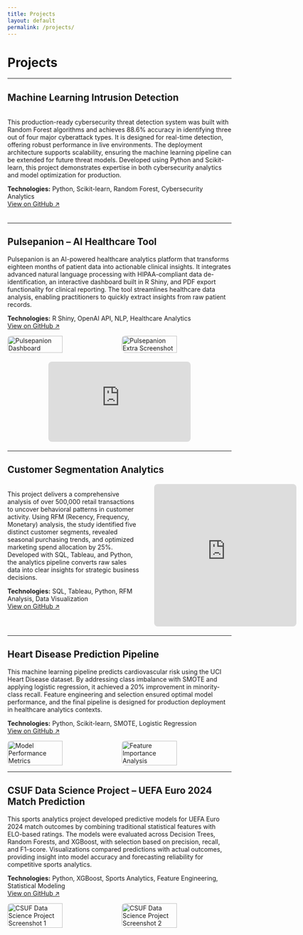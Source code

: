 ```yaml
---
title: Projects
layout: default
permalink: /projects/
---
```


# Projects

---

## Machine Learning Intrusion Detection

<div style="display: flex; align-items: flex-start; gap: 30px; margin: 20px 0;">
  <div style="flex: 1; min-width: 300px;">
    <p>This production-ready cybersecurity threat detection system was built with Random Forest algorithms and achieves 88.6% accuracy in identifying three out of four major cyberattack types. It is designed for real-time detection, offering robust performance in live environments. The deployment architecture supports scalability, ensuring the machine learning pipeline can be extended for future threat models. Developed using Python and Scikit-learn, this project demonstrates expertise in both cybersecurity analytics and model optimization for production.</p>
    <p><strong>Technologies:</strong> Python, Scikit-learn, Random Forest, Cybersecurity Analytics<br>
    <a href="https://github.com/k-shiroma-code/cybersecurity-ml-detection">View on GitHub ↗</a></p>
  </div>
</div>

---
## Pulsepanion – AI Healthcare Tool

<p>Pulsepanion is an AI-powered healthcare analytics platform that transforms eighteen months of patient data into actionable clinical insights. It integrates advanced natural language processing with HIPAA-compliant data de-identification, an interactive dashboard built in R Shiny, and PDF export functionality for clinical reporting. The tool streamlines healthcare data analysis, enabling practitioners to quickly extract insights from raw patient records.</p>
<p><strong>Technologies:</strong> R Shiny, OpenAI API, NLP, Healthcare Analytics<br>
<a href="#">View on GitHub ↗</a></p>

<div style="display: flex; gap: 10px; margin-top: 10px;">
  <img src="{{ site.baseurl }}/assets/img/Pulsepantion.jpg" alt="Pulsepanion Dashboard" style="border-radius: 8px; width: 50%;">
  <img src="{{ site.baseurl }}/assets/img/Pulsepantion-Extra.jpg" alt="Pulsepanion Extra Screenshot" style="border-radius: 8px; width: 50%;">
</div>

<div style="max-width: 320px; margin: 20px auto;">
  <div style="position: relative; padding-bottom: 56.25%; height: 0; overflow: hidden; border-radius: 8px;">
    <iframe src="https://www.youtube.com/embed/tEJoXKLzVH4" title="Pulsepanion Demo" style="position: absolute; top:0; left:0; width:100%; height:100%;" frameborder="0" allowfullscreen></iframe>
  </div>
</div>

---

## Customer Segmentation Analytics

<div style="display: flex; align-items: flex-start; gap: 30px; margin: 20px 0;">
  <div style="flex: 1; min-width: 300px;">
    <p>This project delivers a comprehensive analysis of over 500,000 retail transactions to uncover behavioral patterns in customer activity. Using RFM (Recency, Frequency, Monetary) analysis, the study identified five distinct customer segments, revealed seasonal purchasing trends, and optimized marketing spend allocation by 25%. Developed with SQL, Tableau, and Python, the analytics pipeline converts raw sales data into clear insights for strategic business decisions.</p>
    <p><strong>Technologies:</strong> SQL, Tableau, Python, RFM Analysis, Data Visualization<br>
    <a href="https://github.com/k-shiroma-code/Customer-Segmentation-with-RFM-Analysis">View on GitHub ↗</a></p>
  </div>
  
  <div style="flex: 0 0 320px;">
    <iframe 
        src="https://public.tableau.com/views/Customer_Segmentation_Overview_Github/Dashboard1?:showVizHome=no&:embed=true" 
        width="100%" 
        height="320" 
        style="border: none; border-radius: 8px;">
    </iframe>
  </div>
</div>

---

## Heart Disease Prediction Pipeline

<p>This machine learning pipeline predicts cardiovascular risk using the UCI Heart Disease dataset. By addressing class imbalance with SMOTE and applying logistic regression, it achieved a 20% improvement in minority-class recall. Feature engineering and selection ensured optimal model performance, and the final pipeline is designed for production deployment in healthcare analytics contexts.</p>
<p><strong>Technologies:</strong> Python, Scikit-learn, SMOTE, Logistic Regression<br>
<a href="#">View on GitHub ↗</a></p>

<div style="display: flex; gap: 10px; margin-top: 10px;">
  <img src="{{ site.baseurl }}/assets/img/IMG_1668.jpg" alt="Model Performance Metrics" style="border-radius: 8px; width: 50%;">
  <img src="{{ site.baseurl }}/assets/img/Feature_Importance.jpg" alt="Feature Importance Analysis" style="border-radius: 8px; width: 50%;">
</div>


---

## CSUF Data Science Project – UEFA Euro 2024 Match Prediction

<p>This sports analytics project developed predictive models for UEFA Euro 2024 match outcomes by combining traditional statistical features with ELO-based ratings. The models were evaluated across Decision Trees, Random Forests, and XGBoost, with selection based on precision, recall, and F1-score. Visualizations compared predictions with actual outcomes, providing insight into model accuracy and forecasting reliability for competitive sports analytics.</p>
<p><strong>Technologies:</strong> Python, XGBoost, Sports Analytics, Feature Engineering, Statistical Modeling<br>
<a href="#">View on GitHub ↗</a></p>

<div style="display: flex; gap: 10px; margin-top: 10px;">
  <img src="{{ site.baseurl }}/assets/img/IMG_1670.jpg" alt="CSUF Data Science Project Screenshot 1" style="border-radius: 8px; width: 50%;">
  <img src="{{ site.baseurl }}/assets/img/IMG_1671.jpg" alt="CSUF Data Science Project Screenshot 2" style="border-radius: 8px; width: 50%;">
</div>

